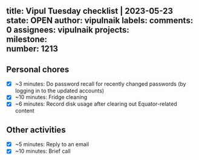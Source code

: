 title:	Vipul Tuesday checklist | 2023-05-23
state:	OPEN
author:	vipulnaik
labels:	
comments:	0
assignees:	vipulnaik
projects:	
milestone:	
number:	1213
--
## Personal chores

- [x] ~3 minutes: Do password recall for recently changed passwords (by logging in to the updated accounts)
- [x] ~10 minutes: Fridge cleaning
- [x] ~6 minutes: Record disk usage after clearing out Equator-related content

## Other activities

- [x] ~5 minutes: Reply to an email
- [x] ~10 minutes: Brief call 
